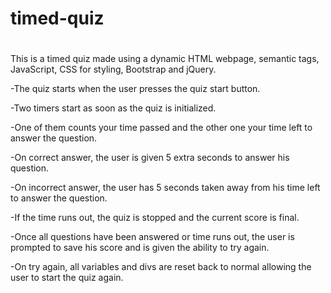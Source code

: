 # timed-quiz
# 
# 
This is a timed quiz made using a dynamic HTML webpage, semantic tags, JavaScript, CSS for styling, Bootstrap and jQuery.

-The quiz starts when the user presses the quiz start button.

-Two timers start as soon as the quiz is initialized. 

-One of them counts your time passed and the other one your time left to answer the question.

-On correct answer, the user is given 5 extra seconds to answer his question.

-On incorrect answer, the user has 5 seconds taken away from his time left to answer the question.

-If the time runs out, the quiz is stopped and the current score is final.

-Once all questions have been answered or time runs out, the user is prompted to save his score and is given the ability to try again.

-On try again, all variables and divs are reset back to normal allowing the user to start the quiz again.